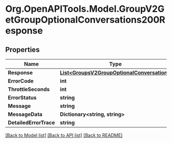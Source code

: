 # Org.OpenAPITools.Model.GroupV2GetGroupOptionalConversations200Response

## Properties

Name | Type | Description | Notes
------------ | ------------- | ------------- | -------------
**Response** | [**List&lt;GroupsV2GroupOptionalConversation&gt;**](GroupsV2GroupOptionalConversation.md) |  | [optional] 
**ErrorCode** | **int** |  | [optional] 
**ThrottleSeconds** | **int** |  | [optional] 
**ErrorStatus** | **string** |  | [optional] 
**Message** | **string** |  | [optional] 
**MessageData** | **Dictionary&lt;string, string&gt;** |  | [optional] 
**DetailedErrorTrace** | **string** |  | [optional] 

[[Back to Model list]](../README.md#documentation-for-models) [[Back to API list]](../README.md#documentation-for-api-endpoints) [[Back to README]](../README.md)

